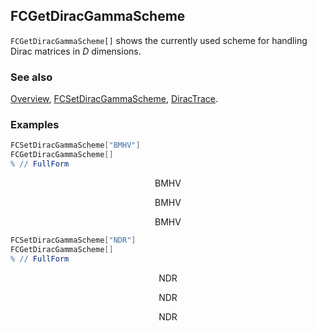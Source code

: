 ## FCGetDiracGammaScheme

`FCGetDiracGammaScheme[]` shows the currently used scheme for handling Dirac matrices in $D$ dimensions.

### See also

[Overview](Extra/FeynCalc.md), [FCSetDiracGammaScheme](FCSetDiracGammaScheme.md), [DiracTrace](DiracTrace.md).

### Examples

```mathematica
FCSetDiracGammaScheme["BMHV"]
FCGetDiracGammaScheme[]
% // FullForm
```

$$\text{BMHV}$$

$$\text{BMHV}$$

$$\text{BMHV}$$

```mathematica
FCSetDiracGammaScheme["NDR"]
FCGetDiracGammaScheme[]
% // FullForm
```

$$\text{NDR}$$

$$\text{NDR}$$

$$\text{NDR}$$
